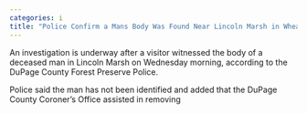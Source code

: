 ```yaml
---
categories: i
title: "Police Confirm a Mans Body Was Found Near Lincoln Marsh in Wheaton"
---
```


An investigation is underway after a visitor witnessed the body of a deceased man in Lincoln Marsh on Wednesday morning, according to the DuPage County Forest Preserve Police.



Police said the man has not been identified and added that the DuPage County Coroner&#8217;s Office assisted in removing